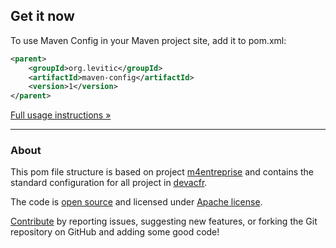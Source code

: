 ## Get it now

To use Maven Config in your Maven project site, add it to pom.xml:

```xml
<parent>
    <groupId>org.levitic</groupId>
    <artifactId>maven-config</artifactId>
    <version>1</version>
</parent>
```

[Full usage instructions &raquo;][maven-config-usage]

[maven-config-usage]: doc/index.html


---


### About

This pom file structure is based on project [m4entreprise][m4entreprise] and contains the standard configuration for all project in  [devacfr](https://github.com/devacfr).

The code is [open source][maven-config-github] and licensed under [Apache license][apache-license].

[Contribute][contribute] by reporting issues, suggesting new features, or forking the
Git repository on GitHub and adding some good code!


[m4entreprise]:https://code.google.com/p/m4enterprise/
[apache-license]: http://www.apache.org/licenses/LICENSE-2.0
[contribute]: contribute.html
[maven-config-github]: http://github.com/decafr/maven-config/